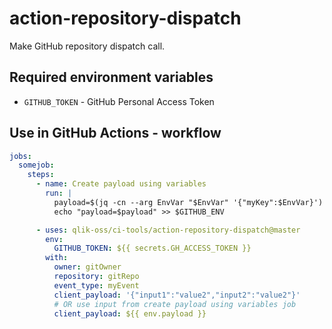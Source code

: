 # action-repository-dispatch

Make GitHub repository dispatch call.

## Required environment variables

- `GITHUB_TOKEN` - GitHub Personal Access Token

## Use in GitHub Actions - workflow

```yaml
jobs:
  somejob:
    steps:
      - name: Create payload using variables
        run: |
          payload=$(jq -cn --arg EnvVar "$EnvVar" '{"myKey":$EnvVar}')
          echo "payload=$payload" >> $GITHUB_ENV

      - uses: qlik-oss/ci-tools/action-repository-dispatch@master
        env:
          GITHUB_TOKEN: ${{ secrets.GH_ACCESS_TOKEN }}
        with:
          owner: gitOwner
          repository: gitRepo
          event_type: myEvent
          client_payload: '{"input1":"value2","input2":"value2"}'
          # OR use input from create payload using variables job
          client_payload: ${{ env.payload }}
```
